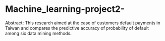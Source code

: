 # Machine_learning-project2-
Abstract: This research aimed at the case of customers default payments in Taiwan and compares the predictive accuracy of probability of default among six data mining methods.
